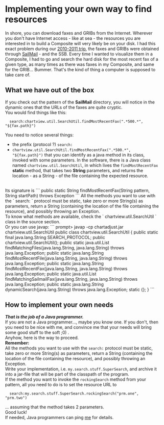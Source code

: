 # Implementing your own way to find resources #

In shore, you can download faxes and GRIBs from the Internet.
Wherever you don't have Internet access - like at sea - the resources you are interested in to build a Composite will very likely be on your disk.
I had this exact problem during our [2010-2011 trip](http://trip-2010-2011.lediouris.net), the faxes and GRIBs were obtained through [SailMail](http://www.sailmail.com) - and the SSB. Every time I wanted to visualize them in a Composite, I had to go and search the hard disk for the most recent fax of a given type, as many times as there was faxes in my Composite, and same for the GRIB...
Bummer.
That's the kind of thing a computer is supposed to take care of.


## What we have out of the box ##

If you check out the pattern of the **SailMail** directory, you will notice in the dynamic ones that the URLs of the faxes are quite cryptic.
<br />
You would find things like this:
```
  search:chartview.util.SearchUtil.findMostRecentFax(".*500.*", "${fax.path}")
```
You need to notice several things:
  * the prefix (protocol ?) `search:`
  * ` chartview.util.SearchUtil.findMostRecentFax(".*500.*", "${fax.path}") ` that you can identify as a java method in its class, invoked with some parameters.
In the software, there is a Java class named ` chartview.util.SearchUtil `, in which lives the ` findMostRecentFax ` **static** method, that takes two **String** parameters, and returns the location - as a String - of the file containing the expected resource.
<br />
Its signature is
```
    public static String findMostRecentFax(String pattern, String startPath) throws Exception
```
All the methods you want to use with the ` search: ` protocol must be static, take zero or more String(s) as parameters, return a String (containing the location of the file containing the resource), and possibly throwing an Exception.
<br />
To know what methods are available, check the ` chartview.util.SearchUtil ` class in the source section.
<br />
Or you can use javap:
```
  prompt> javap -cp chartadjust.jar chartview.util.SearchUtil
  public class chartview.util.SearchUtil {
  public static final java.lang.String SEARCH_PROTOCOL;
  public chartview.util.SearchUtil();
  public static java.util.List<java.lang.String> findMatchingFiles(java.lang.String, java.lang.String) throws java.lang.Exception;
  public static java.lang.String findMostRecentFile(java.lang.String, java.lang.String) throws java.lang.Exception;
  public static java.lang.String findMostRecentFax(java.lang.String, java.lang.String) throws java.lang.Exception;
  public static java.util.List<java.lang.String> findMatchingSailmailFax(java.lang.String, java.lang.String) throws java.lang.Exception;
  public static java.lang.String dynamicSearch(java.lang.String) throws java.lang.Exception;
  static {};
}
```

## How to implement your own needs ##

_**That is the job of a Java programmer.**_
<br />
If you are not a Java programmer..., maybe you know one. If you don't, then you need to be nice with me, and convince me that your needs will bring some good stuff to the soft ;0) .
<br />
Anyhow, here is the way to proceed.
<br />
**Remember:**
<br />
All the methods you want to use with the ` search: ` protocol must be static, take zero or more String(s) as parameters, return a String (containing the location of the file containing the resource), and possibly throwing an Exception.
<br />
Write your implementation, i.e. ` my.search.stuff.SuperSearch `, and archive it into a jar-file that will be part of the classpath of the program.
<br />
If the method you want to invoke the ` rockingSearch ` method from your pattern, all you need to do is to set the resource URL to
```
  search:my.search.stuff.SuperSearch.rockingSearch("prm.one", "prm.two")
```
... assuming that the method takes 2 parameters.
<br />
Good luck!
<br />
If needed, Java programmers can ping [me](mailto:olivier.lediouris@gmail.com) for details.